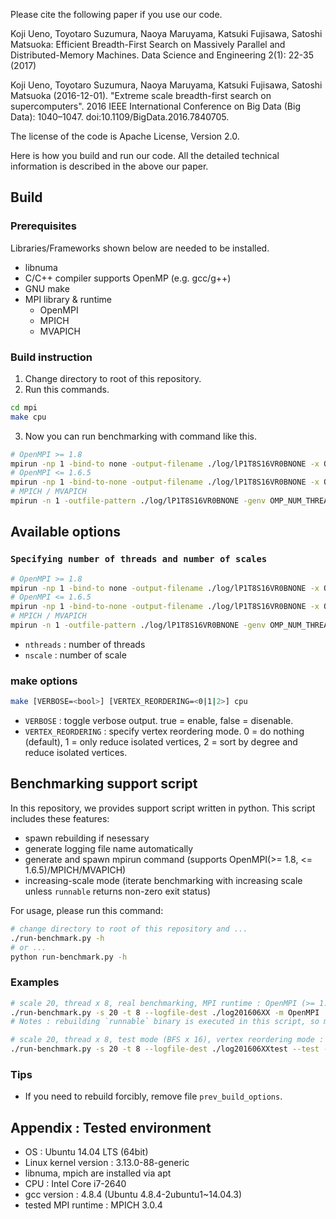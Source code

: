  Please cite the following paper if you use our code. 
 
  Koji Ueno, Toyotaro Suzumura, Naoya Maruyama, Katsuki Fujisawa, Satoshi Matsuoka:
Efficient Breadth-First Search on Massively Parallel and Distributed-Memory Machines. Data Science and Engineering 2(1): 22-35 (2017)

  Koji Ueno, Toyotaro Suzumura, Naoya Maruyama, Katsuki Fujisawa, Satoshi Matsuoka (2016-12-01). "Extreme scale breadth-first search on supercomputers". 2016 IEEE International Conference on Big Data (Big Data): 1040–1047. doi:10.1109/BigData.2016.7840705.

The license of the code is Apache License, Version 2.0. 

Here is how you build and run our code. All the detailed technical information is described in the above our paper. 

## Build

### Prerequisites

Libraries/Frameworks shown below are needed to be installed.

* libnuma
* C/C++ compiler supports OpenMP (e.g. gcc/g++)
* GNU make
* MPI library & runtime
    * OpenMPI
    * MPICH
    * MVAPICH

### Build instruction

1. Change directory to root of this repository.
2. Run this commands.

```sh
cd mpi
make cpu
```

3. Now you can run benchmarking with command like this.

```sh
# OpenMPI >= 1.8
mpirun -np 1 -bind-to none -output-filename ./log/lP1T8S16VR0BNONE -x OMP_NUM_THREADS=8 ./runnable 16
# OpenMPI <= 1.6.5
mpirun -np 1 -bind-to-none -output-filename ./log/lP1T8S16VR0BNONE -x OMP_NUM_THREADS=8 ./runnable 16
# MPICH / MVAPICH
mpirun -n 1 -outfile-pattern ./log/lP1T8S16VR0BNONE -genv OMP_NUM_THREADS 8 ./mpi/runnable 16
```


## Available options

### `Specifying number of threads and number of scales`
```sh
# OpenMPI >= 1.8
mpirun -np 1 -bind-to none -output-filename ./log/lP1T8S16VR0BNONE -x OMP_NUM_THREADS=<nthreads> ./runnable <nscale>
# OpenMPI <= 1.6.5
mpirun -np 1 -bind-to-none -output-filename ./log/lP1T8S16VR0BNONE -x OMP_NUM_THREADS=<nthreads> ./runnable <nscale>
# MPICH / MVAPICH
mpirun -n 1 -outfile-pattern ./log/lP1T8S16VR0BNONE -genv OMP_NUM_THREADS <nthreads> ./mpi/runnable <nscale>
```

* `nthreads` : number of threads
* `nscale` : number of scale

### make options
```sh
make [VERBOSE=<bool>] [VERTEX_REORDERING=<0|1|2>] cpu
```

* `VERBOSE` : toggle verbose output. true = enable, false = disenable.
* `VERTEX_REORDERING` : specify vertex reordering mode. 0 = do nothing (default), 1 = only reduce isolated vertices, 2 = sort by degree and reduce isolated vertices.


## Benchmarking support script

In this repository, we provides support script written in python. This script includes these features:

* spawn rebuilding if nesessary
* generate logging file name automatically
* generate and spawn mpirun command (supports OpenMPI(>= 1.8, <= 1.6.5)/MPICH/MVAPICH)
* increasing-scale mode (iterate benchmarking with increasing scale unless `runnable` returns non-zero exit status)

For usage, please run this command:

```sh
# change directory to root of this repository and ...
./run-benchmark.py -h
# or ...
python run-benchmark.py -h
```

### Examples

```sh
# scale 20, thread x 8, real benchmarking, MPI runtime : OpenMPI (>= 1.8)
./run-benchmark.py -s 20 -t 8 --logfile-dest ./log201606XX -m OpenMPI
# Notes : rebuilding `runnable` binary is executed in this script, so manual rebuilding is not needed.

# scale 20, thread x 8, test mode (BFS x 16), vertex reordering mode : 1, MPI runtime : MPICH
./run-benchmark.py -s 20 -t 8 --logfile-dest ./log201606XXtest --test --vertex-reordering 0 -m MPICH
```

### Tips

* If you need to rebuild forcibly, remove file `prev_build_options`.




## Appendix : Tested environment

* OS : Ubuntu 14.04 LTS (64bit)
* Linux kernel version : 3.13.0-88-generic
* libnuma, mpich are installed via apt
* CPU : Intel Core i7-2640
* gcc version : 4.8.4 (Ubuntu 4.8.4-2ubuntu1~14.04.3)
* tested MPI runtime : MPICH 3.0.4
